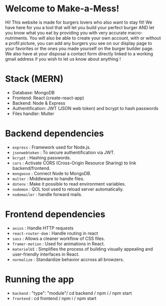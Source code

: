 ﻿# Welcome to Make-a-Mess!

Hi! This website is made for burgers lovers who also want to stay fit! We have here for you a tool that will let you build your perfect burger AND let you know what you eat by providing you with very accurate macro-nutriments.
You will also be able to create your own account, with or without a profil picture, you can add any burgers you see on our display page to your favorites or the ones you made yourself on the burger builder page.
We also have at your disposal a contact form directly linked to a working gmail address if you wish to let us know about anything !

# Stack (MERN)

- Database: MongoDB
- Frontend: React (create-react-app)
- Backend: Node & Express
- Authentification: JWT (JSON web token) and bcrypt to hash passwords
- Files handler: Multer

# Backend dependencies

- `express` : Framework used for Node.js.
- `jsonwebtoken` : To secure authentification via JWT.
- `bcrypt` : Hashing passwords.
- `cors` : Activate CORS (Cross-Origin Resource Sharing) to link backend/frontend.
- `mongoose` : Connect Node to MongoDB.
- `multer` : Middleware to handle files.
- `dotenv` : Make it possible to read environment variables.
- `nodemon` : QOL tool used to reload server automatically.
- `nodemailer` : handle forward mails.

# Frontend dependencies

- `axios` : Handle HTTP requests
- `react-router-dom` : Handle routing in react
- `sass` : Allows a cleaner workflow of CSS files.
- `framer-motion` : Used for animations in React.
- `materielUI` : Simplifies the process of building visually appealing and user-friendly interfaces in React.
- `normalize` : Standardize behavior accross all browzers.
 
# Running the app
	
-   `backend` : "type": "module"/ cd backend / npm i / npm start 
-   `frontend` : cd frontend / npm i / npm start
